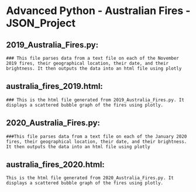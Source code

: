# Advanced Python - Australian Fires - JSON_Project

## 2019_Australia_Fires.py: 
	### This file parses data from a text file on each of the November 2019 fires, their geographical location, their date, and their brightness. It then outputs the data into an html file using plotly

## australia_fires_2019.html:
	### This is the html file generated from 2019_Australia_Fires.py. It displays a scattered bubble graph of the fires using plotly.

## 2020_Australia_Fires.py: 
	###This file parses data from a text file on each of the January 2020 fires, their geographical location, their date, and their brightness. It then outputs the data into an html file using plotly

## australia_fires_2020.html:
	This is the html file generated from 2020_Australia_Fires.py. It displays a scattered bubble graph of the fires using plotly.